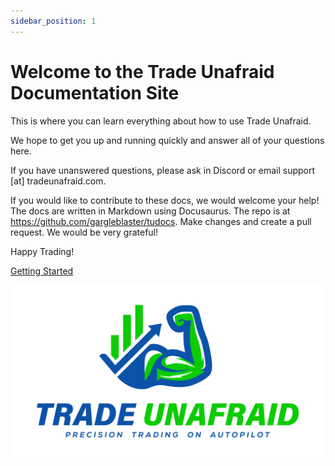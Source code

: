 ```yaml
---
sidebar_position: 1
---
```

# Welcome to the Trade Unafraid Documentation Site
This is where you can learn everything about how to use Trade Unafraid.

We hope to get you up and running quickly and answer all of your questions here.

If you have unanswered questions, please ask in Discord or email support [at] tradeunafraid.com.

If you would like to contribute to these docs, we would welcome your help!  The docs are written in Markdown using Docusaurus.  The repo is at https://github.com/gargleblaster/tudocs.  Make changes and create a pull request.  We would be very grateful!

Happy Trading!

[Getting Started](/Introduction/getting-started)

![final_jpg.jpg](/img/final_jpg.jpg)
